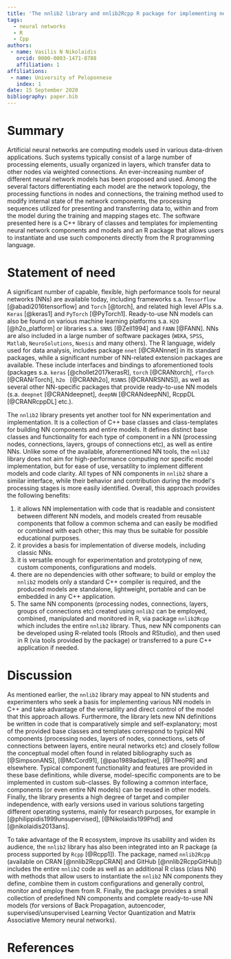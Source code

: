 ```yaml
---
title: 'The nnlib2 library and nnlib2Rcpp R package for implementing neural networks'
tags:
  - neural networks
  - R
  - Cpp
authors:
 - name: Vasilis N Nikolaidis
   orcid: 0000-0003-1471-8788
   affiliation: 1
affiliations:
 - name: University of Peloponnese
   index: 1
date: 15 September 2020
bibliography: paper.bib
---
```


# Summary

Artificial neural networks are computing models used in various data-driven applications. Such systems typically consist of a large number of processing elements, usually organized in layers, which transfer data to other nodes via weighted connections. An ever-increasing number of different neural network models has been proposed and used. Among the several factors differentiating each model are the network topology, the processing functions in nodes and connections, the training method used to modify internal state of the network components, the processing sequences utilized for presenting and transferring data to, within and from the model during the training and mapping stages etc. The software presented here is a C++ library of classes and templates for implementing neural network components and models and an R package that allows users to instantiate and use such components directly from the R programming language.

# Statement of need

A significant number of capable, flexible, high performance tools for neural networks (NNs) are available today, including frameworks s.a. `Tensorflow` [@abadi2016tensorflow] and `Torch` [@torch], and related high level APIs s.a. `Keras` [@keras1] and `PyTorch` [@PyTorch1]. Ready-to-use NN models can also be found on various machine learning platforms s.a. `H2O` [@h2o_platform] or libraries s.a. `SNNS` [@Zell1994] and `FANN` [@FANN]. NNs are also included in a large number of software packages (`WEKA`, `SPSS`, `Matlab`, `NeuroSolutions`, `Noesis`  and many others). The R language, widely used for data analysis, includes package `nnet` [@CRANnnet] in its standard packages, while a significant number of NN-related extension packages are available. These include interfaces and bindings to aforementioned tools (packages s.a. `keras` [@chollet2017kerasR], `torch` [@CRANtorch], `rTorch` [@CRANrTorch], `h2o ` [@CRANh2o], `RSNNS` [@CRANRSNNS]), as well as several other NN-specific packages that provide ready-to-use NN models (s.a. `deepnet` [@CRANdeepnet], `deepNN` [@CRANdeepNN], RcppDL [@CRANRcppDL] etc.).

The `nnlib2` library presents yet another tool for NN experimentation and implementation. It is a collection of C++  base classes and class-templates for building NN components and entire models. It defines distinct base classes and functionality for each type of component in a NN (processing nodes, connections, layers, groups of connections etc), as well as entire NNs. Unlike some of the available, aforementioned NN tools, the `nnlib2` library does not aim for high-performance computing nor specific model implementation, but for ease of use, versatility to implement different models and code clarity. All types of NN components in `nnlib2` share a similar interface, while their behavior and contribution during the model's processing stages is more easily identified. Overall, this approach provides the following benefits:

1. it allows NN implementation with code that is readable and consistent between different NN models, and models created from reusable components that follow a common schema and can easily be modified or combined with each other; this may thus be suitable for possible educational purposes.
2. it provides a basis for implementation of diverse models, including classic NNs.
3. it is versatile enough for experimentation and prototyping of new, custom components, configurations and models.
4. there are no dependencies with other software; to build or employ the `nnlib2` models only a standard C++ compiler is required, and the produced models are standalone, lightweight, portable and can be embedded in any C++ application.
5. The same NN components (processing nodes, connections, layers, groups of connections etc) created using `nnlib2` can be employed, combined, manipulated and monitored in R, via package `nnlib2Rcpp` which includes the entire `nnlib2` library. Thus, new NN components can be developed using R-related tools (Rtools and RStudio), and then used in R (via tools provided by the package) or transferred to a pure C++ application if needed.

# Discussion

As mentioned earlier, the `nnlib2` library may appeal to NN students and experimenters who seek a basis for implementing various NN models in C++ and take advantage of the versatility and direct control of the model that this approach allows. Furthermore, the library lets new NN definitions be written in code that is comparatively simple and self-explanatory; most of the provided base classes and templates correspond to typical NN components (processing nodes, layers of nodes, connections, sets of connections between layers, entire neural networks etc) and closely follow the conceptual model often found in related bibliography such as [@SimpsonANS], [@McCord91], [@pao1989adaptive], [@TheoPR] and elsewhere. Typical component functionality and features are provided in these base definitions, while diverse, model-specific components are to be implemented in custom sub-classes. By following a common interface, components (or even entire NN models) can be reused in other models. Finally, the library presents a high degree of target and compiler independence, with early versions used in various solutions targeting different operating systems, mainly for research purposes, for example in [@philippidis1999unsupervised], [@Nikolaidis199Phd] and [@nikolaidis2013ans]. 

To take advantage of the R ecosystem, improve its usability and widen its audience, the `nnlib2` library has also been integrated into an R package (a process supported by `Rcpp` [@Rcpp1]). The package, named `nnlib2Rcpp` (available on CRAN [@nnlib2RcppCRAN] and GitHub [@nnlib2RcppGitHub]) includes the entire `nnlib2` code as well as an additional R class (class NN) with methods that allow users to instantiate the `nnlib2` NN components they define, combine them in custom configurations and generally control, monitor and employ them from R. Finally, the package provides a small collection of predefined NN components and complete ready-to-use NN models (for versions of Back Propagation, autoencoder, supervised/unsupervised Learning Vector Quantization and Matrix Associative Memory neural networks).

# References
